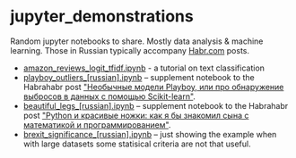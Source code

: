 # jupyter_demonstrations

Random jupyter notebooks to share. 
Mostly data analysis & machine learning. 
Those in Russian typically accompany [Habr.com](www.habr.com) posts. 

- [amazon_reviews_logit_tfidf.ipynb](http://nbviewer.jupyter.org/github/Yorko/jupyter_demonstrations/blob/master/amazon_reviews_logit_tfidf.ipynb) - a tutorial on text classification
- [playboy_outliers_[russian].ipynb](http://nbviewer.jupyter.org/github/Yorko/jupyter_demonstrations/blob/master/playboy_outliers_%5Brussian%5D.ipynb) –  supplement notebook to the Habrahabr post ["Необычные модели Playboy, или про обнаружение выбросов в данных c помощью Scikit-learn"](https://habrahabr.ru/post/251225/).
- [beautiful_legs_[russian].ipynb](http://nbviewer.jupyter.org/github/Yorko/jupyter_demonstrations/blob/master/beautiful_legs_%5Brussian%5D.ipynb) – supplement notebook to the Habrahabr post ["Python и красивые ножки: как я бы знакомил сына с математикой и программированием"](https://habrahabr.ru/post/275963/). 
- [brexit_significance_[russian].ipynb](http://nbviewer.jupyter.org/github/Yorko/jupyter_demonstrations/blob/master/brexit_significance_%5Brussian%5D.ipynb) – just showing the example when with large datasets some statisical criteria are not that useful. 

